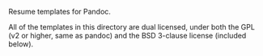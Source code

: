 Resume templates for Pandoc.

All of the templates in this directory are dual licensed, under both
the GPL (v2 or higher, same as pandoc) and the BSD 3-clause license
(included below).